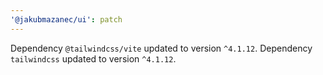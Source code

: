 ```yaml
---
'@jakubmazanec/ui': patch
---
```

Dependency `@tailwindcss/vite` updated to version `^4.1.12`. Dependency `tailwindcss` updated to version `^4.1.12`.
